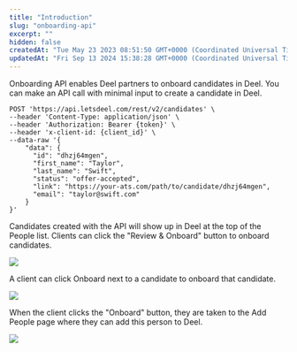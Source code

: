 ```yaml
---
title: "Introduction"
slug: "onboarding-api"
excerpt: ""
hidden: false
createdAt: "Tue May 23 2023 08:51:50 GMT+0000 (Coordinated Universal Time)"
updatedAt: "Fri Sep 13 2024 15:38:28 GMT+0000 (Coordinated Universal Time)"
---
```

Onboarding API enables Deel partners to onboard candidates in Deel. You can make an API call with minimal input to create a candidate in Deel.

```curl
POST 'https://api.letsdeel.com/rest/v2/candidates' \
--header 'Content-Type: application/json' \
--header 'Authorization: Bearer {token}' \
--header 'x-client-id: {client_id}' \
--data-raw '{ 
    "data": {
      "id": "dhzj64mgen",
      "first_name": "Taylor",
      "last_name": "Swift",
      "status": "offer-accepted",
      "link": "https://your-ats.com/path/to/candidate/dhzj64mgen",
      "email": "taylor@swift.com"
    }
}'
```

Candidates created with the API will show up in Deel at the top of the People list. Clients can click the "Review & Onboard" button to onboard candidates.

![](https://files.readme.io/723ec9c-pika-1685023814761-1x.png)

A client can click Onboard next to a candidate to onboard that candidate.

![](https://files.readme.io/f1ba5f9-pika-1685023833000-1x.png)

When the client clicks the "Onboard" button, they are taken to the Add People page where they can add this person to Deel.

![](https://files.readme.io/c98a8b6-pika-1685023850289-1x.png)
